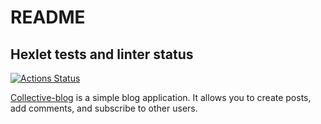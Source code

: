 # README

## Hexlet tests and linter status

[![Actions Status](https://github.com/amshkv/rails-project-64/workflows/hexlet-check/badge.svg)](https://github.com/amshkv/rails-project-64/actions)

[Collective-blog](https://collective-blog-production.up.railway.app/) is a simple blog application. It allows you to create posts, add comments, and subscribe to other users.
